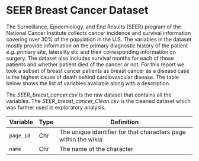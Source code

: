 # SEER Breast Cancer Dataset

The Surveillance, Epidemiology, and End Results (SEER) program of the National Cancer Institute collects cancer incidence and survival information covering over 30% of the population in the U.S. The variables in the dataset mostly provide information on the primary diagnostic history of the patient e.g. primary site, laterality etc and their corresponding information on surgery. The dataset also includes survival months for each of those patients and whether patient died of the cancer or not. For this report we took a subset of breast cancer patients as breast cancer as a disease case is the highest cause of death behind cardiovascular disease. The table below shows the list of variables available along with a description.

The *SEER_breast_cancer.csv* is the raw dataset that contains all the variables. The *SEER_breast_cancer_Clean.csv* is the cleaned dataset which was further used in exploratory analysis.

Variable | Type | Definition
---|---- | ---------
`page_id` | Chr |The unique identifier for that characters page within the wikia
`name` | Chr |The name of the character
